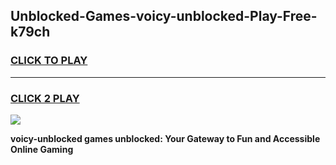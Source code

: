 
## Unblocked-Games-voicy-unblocked-Play-Free-k79ch
<h3>
<a href="https://premium76.site?title=voicy-unblocked&ref=12A">CLICK TO PLAY</a></h3>
<hr>

<h3>
<a href="https://premium76.site?title=voicy-unblocked&ref=12A">CLICK 2 PLAY</a>
  
</h3>

<a href="https://premium76.site?title=voicy-unblocked&ref=12A"><img src="https://clearcache.store/games.png"></a>


**voicy-unblocked games unblocked: Your Gateway to Fun and Accessible Online Gaming**
